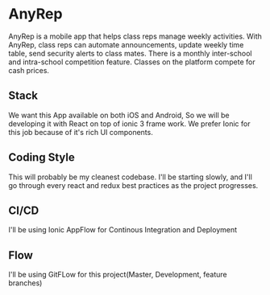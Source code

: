 # AnyRep

AnyRep is a mobile app that helps class reps manage weekly activities.
With AnyRep, class reps can automate announcements, update weekly time table, send security alerts to class mates. 
There is a monthly inter-school and intra-school competition feature. Classes on the platform compete for cash prices.


## Stack

We want this App available on both iOS and Android, So we will be developing it with React on top of ionic 3 frame work. We prefer Ionic for this job because of it's rich UI components. 

## Coding Style
This will probably be my cleanest codebase. I'll be starting slowly, and I'll go through every react and redux best practices as the project progresses.

## CI/CD
I'll be using Ionic AppFlow for Continous Integration and Deployment

## Flow

I'll be using GitFLow for this project(Master, Development, feature branches)
